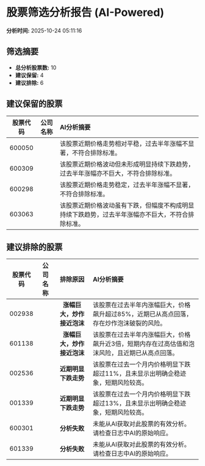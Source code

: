 # 股票筛选分析报告 (AI-Powered)

**分析时间:** 2025-10-24 05:11:16

## 筛选摘要

- **总分析股票数:** 10
- **建议保留:** 4
- **建议排除:** 6

## 建议保留的股票

| 股票代码 | 公司名称 | AI分析摘要 |
|:---:|:---:|:---|
| 600050 |  | 该股票近期价格走势相对平稳，过去半年涨幅不显著，不符合排除标准。 |
| 600309 |  | 该股票近期价格波动但未形成明显持续下跌趋势，过去半年涨幅亦不巨大，不符合排除标准。 |
| 600298 |  | 该股票近期价格走势稳定，过去半年涨幅不显著，不符合排除标准。 |
| 603063 |  | 该股票近期价格波动虽有下跌，但幅度不构成明显持续下跌趋势，过去半年涨幅亦不巨大，不符合排除标准。 |

## 建议排除的股票

| 股票代码 | 公司名称 | 排除原因 | AI分析摘要 |
|:---:|:---:|:---:|:---|
| 002938 |  | **涨幅巨大，炒作接近泡沫** | 该股票在过去半年内涨幅巨大，价格飙升超过85%，近期已从高点回落，存在炒作泡沫破裂的风险。 |
| 601138 |  | **涨幅巨大，炒作接近泡沫** | 该股票在过去半年内涨幅巨大，价格飙升近3倍，短期内存在过高估值和泡沫风险，且近期已从高点回落。 |
| 002536 |  | **近期明显下跌走势** | 该股票在过去一个月内价格明显下跌超过11%，且未显示出明确企稳迹象，短期风险较高。 |
| 001339 |  | **近期明显下跌走势** | 该股票在过去一个月内价格明显下跌超过13%，且未显示出明确企稳迹象，短期风险较高。 |
| 600301 |  | **分析失败** | 未能从AI获取对此股票的有效分析。请检查日志中AI的原始响应。 |
| 601339 |  | **分析失败** | 未能从AI获取对此股票的有效分析。请检查日志中AI的原始响应。 |
